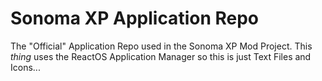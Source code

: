 # Sonoma XP Application Repo
The "Official" Application Repo used in the Sonoma XP Mod Project.
This *thing* uses the ReactOS Application Manager so this is just Text Files and Icons...
